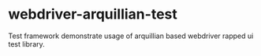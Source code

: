 # webdriver-arquillian-test
Test framework demonstrate usage of arquillian based webdriver rapped ui test library.
